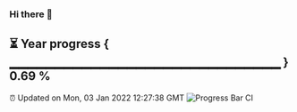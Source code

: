 ### Hi there 👋
⏳ Year progress { ▁▁▁▁▁▁▁▁▁▁▁▁▁▁▁▁▁▁▁▁▁▁▁▁▁▁▁▁▁▁ } 0.69 %
---
⏰ Updated on Mon, 03 Jan 2022 12:27:38 GMT
![Progress Bar CI](https://github.com/liununu/liununu/workflows/Progress%20Bar%20CI/badge.svg)
